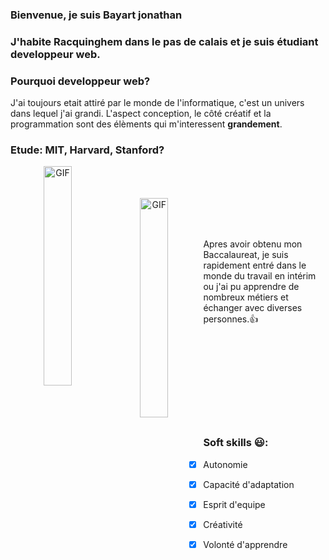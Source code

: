 ### Bienvenue, je suis Bayart jonathan

### J'habite Racquinghem dans le pas de calais et je suis étudiant developpeur web.

### Pourquoi developpeur web?
J'ai toujours etait attiré par le monde de l'informatique, c'est un univers dans lequel j'ai grandi. L'aspect conception, le côté créatif et la programmation sont des élèments qui m'interessent **grandement**.

### Etude: MIT, Harvard, Stanford?

<p align="center">
  <img align="left" width="30%" alt="GIF" src="https://media.giphy.com/media/mMT7dTihUIewVhpiUC/giphy.gif"/><br><br><br>
  <img align="left" width="30%" alt="GIF" src="https://media.giphy.com/media/gNke2UrUTopOg/giphy.gif"/><br><br><br>
  
  Apres avoir obtenu mon Baccalaureat, je suis rapidement entré dans le monde du travail en intérim ou j'ai pu apprendre de nombreux métiers et échanger avec diverses personnes.:+1:
</p>
<br><br><br><br><br><br><br><br>


### Soft skills 😃:
- [x] Autonomie
- [x] Capacité d'adaptation
- [x] Esprit d'equipe
- [x] Créativité
- [x] Volonté d'apprendre






